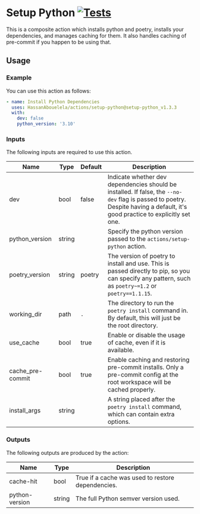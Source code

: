 # Setup Python [![Tests][badge]][link]
This is a composite action which installs python and poetry,
installs your dependencies, and manages caching for them.
It also handles caching of pre-commit if you happen to be using that.

## Usage
### Example
You can use this action as follows:
```yaml
- name: Install Python Dependencies
  uses: HassanAbouelela/actions/setup-python@setup-python_v1.3.3
  with:
    dev: false
    python_version: '3.10'
```

### Inputs
The following inputs are required to use this action.

| Name             | Type   | Default | Description                                                                                                                                                                   |
|------------------|--------|---------|-------------------------------------------------------------------------------------------------------------------------------------------------------------------------------|
| dev              | bool   | false   | Indicate whether dev dependencies should be installed. If false, the `--no-dev` flag is passed to poetry. Despite having a default, it's good practice to explicitly set one. |
| python_version   | string |         | Specify the python version passed to the `actions/setup-python` action.                                                                                                       |
| poetry_version   | string | poetry  | The version of poetry to install and use. This is passed directly to pip, so you can specify any pattern, such as `poetry~=1.2` or `poetry==1.1.15`.                          |
| working_dir      | path   | `.`     | The directory to run the `poetry install` command in. By default, this will just be the root directory.                                                                       |
| use_cache        | bool   | true    | Enable or disable the usage of cache, even if it is available.                                                                                                                |
| cache_pre-commit | bool   | true    | Enable caching and restoring pre-commit installs. Only a pre-commit config at the root workspace will be cached properly.                                                     |
| install_args     | string |         | A string placed after the `poetry install` command, which can contain extra options.                                                                                          |

### Outputs
The following outputs are produced by the action:

| Name           | Type   | Description                                       |
|----------------|--------|---------------------------------------------------|
| cache-hit      | bool   | True if a cache was used to restore dependencies. |
| python-version | string | The full Python semver version used.              |


[badge]: https://img.shields.io/github/workflow/status/HassanAbouelela/actions/Test%20Setup-Python/main?label=Tests
[link]: https://github.com/HassanAbouelela/actions/actions/workflows/test_setup_python.yaml?query=branch%3Amain
